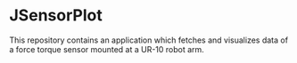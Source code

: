 # JSensorPlot



This repository contains an application which fetches and visualizes data of a force torque sensor mounted at a UR-10 robot arm.


